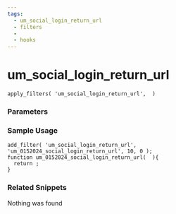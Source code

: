 ```yaml
---
tags: 
  - um_social_login_return_url
  - filters
  - 
  - hooks
---
```

# um\_social\_login\_return\_url

``` php:no-line-numbers
apply_filters( 'um_social_login_return_url',  )
```
<div class='hook-sep'></div>

### Parameters

<div class='hook-sep'></div>



### Sample Usage

``` php:no-line-numbers
add_filter( 'um_social_login_return_url', 'um_0152024_social_login_return_url', 10, 0 );
function um_0152024_social_login_return_url(  ){
  return ;
}
```
<div class='hook-sep'></div>



### Related Snippets

Nothing was found

